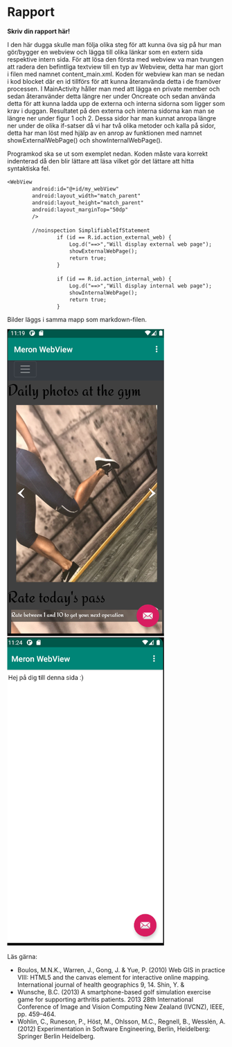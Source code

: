 
# Rapport

**Skriv din rapport här!**


I den här dugga skulle man följa olika steg för att kunna öva sig på hur man gör/bygger en webview och lägga
till olika länkar som en extern sida respektive intern sida. För att lösa den första med webview va man tvungen att radera den
befintliga textview till en typ av Webview, detta har man gjort i filen med namnet content_main.xml. Koden för webview kan man se nedan i kod blocket där en id
tillförs för att kunna återanvända detta i de framöver processen. I MainActivity håller man med att lägga en private member och sedan återanvänder detta längre ner under
Oncreate och sedan använda detta för att kunna ladda upp de externa och interna sidorna som ligger som krav i duggan. Resultatet på den externa och interna sidorna kan man
se längre ner under figur 1 och 2. Dessa sidor har man kunnat anropa
längre ner under de olika if-satser då vi har två olika metoder och kalla på sidor, detta har man löst med hjälp
av en anrop av funktionen med namnet showExternalWebPage() och showInternalWebPage().

Programkod ska se ut som exemplet nedan. Koden måste vara korrekt indenterad då den blir lättare att läsa vilket gör det lättare att hitta syntaktiska fel.

```
<WebView
        android:id="@+id/my_webView"
        android:layout_width="match_parent"
        android:layout_height="match_parent"
        android:layout_marginTop="50dp"
        />

        //noinspection SimplifiableIfStatement
                if (id == R.id.action_external_web) {
                    Log.d("==>","Will display external web page");
                    showExternalWebPage();
                    return true;
                }

                if (id == R.id.action_internal_web) {
                    Log.d("==>","Will display internal web page");
                    showInternalWebPage();
                    return true;
                }
```

Bilder läggs i samma mapp som markdown-filen.

![](Figur1.png)
![](Figur2.png)

Läs gärna:

- Boulos, M.N.K., Warren, J., Gong, J. & Yue, P. (2010) Web GIS in practice VIII: HTML5 and the canvas element for interactive online mapping. International journal of health geographics 9, 14. Shin, Y. &
- Wunsche, B.C. (2013) A smartphone-based golf simulation exercise game for supporting arthritis patients. 2013 28th International Conference of Image and Vision Computing New Zealand (IVCNZ), IEEE, pp. 459–464.
- Wohlin, C., Runeson, P., Höst, M., Ohlsson, M.C., Regnell, B., Wesslén, A. (2012) Experimentation in Software Engineering, Berlin, Heidelberg: Springer Berlin Heidelberg.
